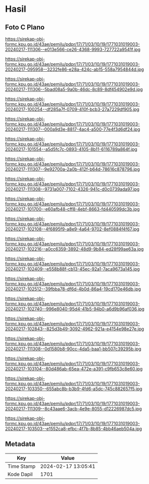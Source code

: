 # Hasil

## Foto C Plano

https://sirekap-obj-formc.kpu.go.id/43ae/pemilu/pdpr/17/71/03/10/19/1771031019003-20240217-111306--e013e566-ce26-4368-9993-727722a9541f.jpg

https://sirekap-obj-formc.kpu.go.id/43ae/pemilu/pdpr/17/71/03/10/19/1771031019003-20240217-095958--3232fe86-e28a-424c-ab15-558a7954844d.jpg

https://sirekap-obj-formc.kpu.go.id/43ae/pemilu/pdpr/17/71/03/10/19/1771031019003-20240217-111306--5bad08a5-9a0b-46dc-8c89-8df454902e9d.jpg

https://sirekap-obj-formc.kpu.go.id/43ae/pemilu/pdpr/17/71/03/10/19/1771031019003-20240217-100254--df285a7f-0709-410f-bcb3-27a7229df905.jpg

https://sirekap-obj-formc.kpu.go.id/43ae/pemilu/pdpr/17/71/03/10/19/1771031019003-20240217-111307--000a9d3e-8817-4ac4-a500-77e4f3d6df24.jpg

https://sirekap-obj-formc.kpu.go.id/43ae/pemilu/pdpr/17/71/03/10/19/1771031019003-20240217-101554--a5d5fc7c-0893-4105-8b11-6116789a864f.jpg

https://sirekap-obj-formc.kpu.go.id/43ae/pemilu/pdpr/17/71/03/10/19/1771031019003-20240217-111307--9e92700a-2a0b-412f-b64d-78616c878796.jpg

https://sirekap-obj-formc.kpu.go.id/43ae/pemilu/pdpr/17/71/03/10/19/1771031019003-20240217-111308--9731a007-7102-4326-941c-d0c0739ada97.jpg

https://sirekap-obj-formc.kpu.go.id/43ae/pemilu/pdpr/17/71/03/10/19/1771031019003-20240217-101700--e60afb48-cff8-4ebf-8663-fd440599dc3b.jpg

https://sirekap-obj-formc.kpu.go.id/43ae/pemilu/pdpr/17/71/03/10/19/1771031019003-20240217-102108--4f6895f9-a8e9-4a64-9702-8ef0884f4f67.jpg

https://sirekap-obj-formc.kpu.go.id/43ae/pemilu/pdpr/17/71/03/10/19/1771031019003-20240217-102216--a0cc6359-3892-48d9-9b84-ed28f99ae63a.jpg

https://sirekap-obj-formc.kpu.go.id/43ae/pemilu/pdpr/17/71/03/10/19/1771031019003-20240217-102409--e558b88f-cb13-45ec-92a1-7aca9673a145.jpg

https://sirekap-obj-formc.kpu.go.id/43ae/pemilu/pdpr/17/71/03/10/19/1771031019003-20240217-102512--39fbba78-df6d-4b0d-86a4-19cd170e46db.jpg

https://sirekap-obj-formc.kpu.go.id/43ae/pemilu/pdpr/17/71/03/10/19/1771031019003-20240217-102740--996e8040-95d4-41b5-94b0-a6d9b96af036.jpg

https://sirekap-obj-formc.kpu.go.id/43ae/pemilu/pdpr/17/71/03/10/19/1771031019003-20240217-102843--825d3b49-3092-4962-921a-e4154e98e27e.jpg

https://sirekap-obj-formc.kpu.go.id/43ae/pemilu/pdpr/17/71/03/10/19/1771031019003-20240217-111308--0d1580b8-90cc-4da5-baa1-bb507c39295b.jpg

https://sirekap-obj-formc.kpu.go.id/43ae/pemilu/pdpr/17/71/03/10/19/1771031019003-20240217-103104--80d486ab-65ea-472e-a391-c9fb653c8e60.jpg

https://sirekap-obj-formc.kpu.go.id/43ae/pemilu/pdpr/17/71/03/10/19/1771031019003-20240217-103350--655abc8b-b3b9-4fd6-a5dc-745c882657f5.jpg

https://sirekap-obj-formc.kpu.go.id/43ae/pemilu/pdpr/17/71/03/10/19/1771031019003-20240217-111309--8c43aae6-3acb-4e9e-8055-d12226987dc5.jpg

https://sirekap-obj-formc.kpu.go.id/43ae/pemilu/pdpr/17/71/03/10/19/1771031019003-20240217-103503--e1552ca8-efbc-4f7b-8b85-4bb46aeb504a.jpg


## Metadata

| Key        | Value               |
| ---------- | ------------------- |
| Time Stamp | 2024-02-17 13:05:41 |
| Kode Dapil | 1701                |



